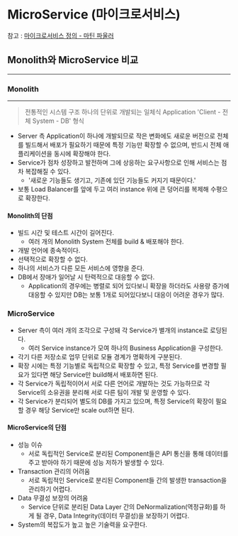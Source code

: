 # MicroService (마이크로서비스)

참고 : [마이크로서비스 정의 - 마틴 파울러](https://martinfowler.com/articles/microservices.html)

## Monolith와 MicroService 비교
---
### Monolith
---
> 전통적인 시스템 구조
> 하나의 단위로 개발되는 일체식 Application
> 'Client - 전체 System - DB' 형식

* Server 측 Application이 하나에 개발되므로 작은 변화에도 새로운 버전으로 전체를 빌드해서 배포가 필요하기 때문에 특정 기능만 확장할 수 없으며, 반드시 전체 애플리케이션을 동시에 확장해야 한다.
* Service가 점차 성장하고 발전하며 그에 상응하는 요구사항으로 인해 서비스는 점차 복잡해질 수 있다.
  *  '새로운 기능들도 생기고, 기존에 있던 기능들도 커지기 때문이다.'
*  보통 Load Balancer를 앞에 두고 여러 instance 위에 큰 덩어리를 복제해 수평으로 확장한다.

#### Monolith의 단점
* 빌드 시간 및 테스트 시간이 길어진다.
  * 여러 개의 Monolith System 전체를 build & 배포해야 한다.
* 개발 언어에 종속적이다.
* 선택적으로 확장할 수 없다.
* 하나의 서비스가 다른 모든 서비스에 영향을 준다.
* DB에서 장애가 일어날 시 탄력적으로 대응할 수 없다.
  * Application의 경우에는 병렬로 되어 있다보니 확장을 하더라도 사용량 증가에 대응할 수 있지만 DB는 보통 1개로 되어있다보니 대응이 어려운 경우가 많다.

### MicroService
* Server 측이 여러 개의 조각으로 구성돼 각 Service가 별개의 instance로 로딩된다.
  * 여러 Service instance가 모여 하나의 Business Application을 구성한다.
* 각기 다른 저장소로 업무 단위로 모듈 경계가 명확하게 구분된다.
* 확장 시에는 특정 기능별로 독립적으로 확장할 수 있고, 특정 Service를 변경할 필요가 있다면 해당 Service만 build해서 배포하면 된다.
* 각 Service가 독립적이어서 서로 다른 언어로 개발하는 것도 가능하므로 각 Service의 소유권을 분리해 서로 다른 팀이 개발 및 운영할 수 있다.
* 각 Service가 분리되어 별도의 DB를 가지고 있으며, 특정 Service의 확장이 필요할 경우 해당 Service만 scale out하면 된다.

#### MicroService의 단점
* 성능 이슈
  * 서로 독립적인 Service로 분리된 Component들은 API 통신을 통해 데이터를 주고 받아야 하기 때문에 성능 저하가 발생할 수 있다.
* Transaction 관리의 어려움
  * 서로 독립적인 Service로 분리된 Component들 간의 발생한 transaction을 관리하기 어렵다.
* Data 무결성 보장의 어려움
  * Service 단위로 분리된 Data Layer 간의 DeNormalization(역정규화)를 하게 될 경우, Data Integrity(데이터 무결성)을 보장하기 어렵다.
* System의 복잡도가 높고 높은 기술력을 요구한다.

